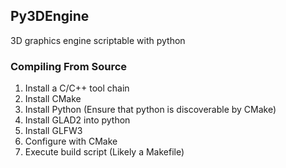 ## Py3DEngine
3D graphics engine scriptable with python

### Compiling From Source
1) Install a C/C++ tool chain
2) Install CMake
3) Install Python (Ensure that python is discoverable by CMake)
4) Install GLAD2 into python
5) Install GLFW3
6) Configure with CMake
7) Execute build script (Likely a Makefile)
